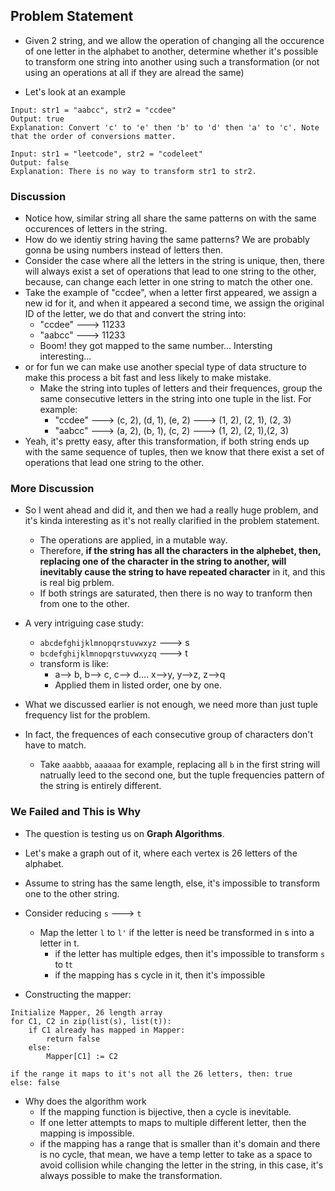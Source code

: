 ## Problem Statement

* Given 2 string, and we allow the operation of changing all the occurence of one letter in the alphabet to another, determine whether it's possible to transform one string into another using such a transformation (or not using an operations at all if they are alread the same)

* Let's look at an example
```
Input: str1 = "aabcc", str2 = "ccdee"
Output: true
Explanation: Convert 'c' to 'e' then 'b' to 'd' then 'a' to 'c'. Note that the order of conversions matter.
```

```
Input: str1 = "leetcode", str2 = "codeleet"
Output: false
Explanation: There is no way to transform str1 to str2.
```

### Discussion
* Notice how, similar string all share the same patterns on with the same occurences of letters in the string.
* How do we identiy string having the same patterns? We are probably gonna be using numbers instead of letters then.
* Consider the case where all the letters in the string is unique, then, there will always exist a set of operations that lead to one string to the other, because, can change each letter in one string to match the other one.
* Take the example of "ccdee", when a letter first appeared, we assign a new id for it, and when it appeared a second time, we assign the original ID of the letter, we do that and convert the string into:
	* "ccdee" ---> 11233
   * "aabcc" ---> 11233
   * Boom! they got mapped to the same number... Intersting interesting...
* or for fun we can make use another special type of data structure to make this process a bit fast and less likely to make mistake.
	* Make the string into tuples of letters and their frequences, group the same consecutive letters in the string into one tuple in the list. For example:
		* "ccdee" ---> (c, 2), (d, 1), (e, 2) ---> (1, 2), (2, 1), (2, 3)
		* "aabcc" ---> (a, 2), (b, 1), (c, 2) ---> (1, 2), (2, 1),(2, 3)
* Yeah, it's pretty easy, after this transformation, if both string ends up with the same sequence of tuples, then we know that there exist a set of operations that lead one string to the other.

### More Discussion

* So I went ahead and did it, and then we had a really huge problem, and it's kinda interesting as it's not really clarified in the problem statement.
	* The operations are applied, in a mutable way.
	* Therefore, **if the string has all the characters in the alphebet, then, replacing one of the character in the string to another, will inevitably cause the string to have repeated character** in it, and this is real big prblem.
	* If both strings are saturated, then there is no way to tranform then from one to the other.

* A very intriguing case study:
	* `abcdefghijklmnopqrstuvwxyz` ---> s
	* `bcdefghijklmnopqrstuvwxyzq` ---> t
	* transform is like:
		* a--> b, b--> c, c--> d.... x-->y, y-->z, z-->q
		* Applied them in listed order, one by one.
* What we discussed earlier is not enough, we need more than just tuple frequency list for the problem.
* In fact, the frequences of each consecutive group of characters don't have to match.
	* Take `aaabbb`, `aaaaaa` for example, replacing all `b` in the first string will natrually leed to the second one, but the tuple frequencies pattern of the string is entirely different.

### We Failed and This is Why
* The question is testing us on **Graph Algorithms**.

* Let's make a graph out of it, where each vertex is 26 letters of the alphabet. 

* Assume to string has the same length, else, it's impossible to transform one to the other string. 

* Consider reducing `s` ---> `t`
	* Map the letter `l` to `l'` if the letter is need be transformed in s into a letter in t. 
		* if the letter has multiple edges, then it's impossible to transform `s` to t`t`
		* if the mapping has s cycle in it, then it's impossible

* Constructing the mapper: 
```
Initialize Mapper, 26 length array
for C1, C2 in zip(list(s), list(t)):
	if C1 already has mapped in Mapper:
		return false
	else:
		Mapper[C1] := C2
		
if the range it maps to it's not all the 26 letters, then: true
else: false
```



* Why does the algorithm work
	* If the mapping function is bijective, then a cycle is inevitable. 
	* If one letter attempts to maps to multiple different letter, then the mapping is impossible.
	* if the mapping has a range that is smaller than it's domain and there is no cycle, that mean, we have a temp letter to take as a space to avoid collision while changing the letter in the string, in this case, it's always possible to make the transformation. 